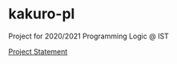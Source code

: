 # kakuro-pl
Project for 2020/2021 Programming Logic @ IST

[Project Statement](https://github.com/d-melita/kakuro-pl/files/6585609/projectoLP_20_21.pdf)
